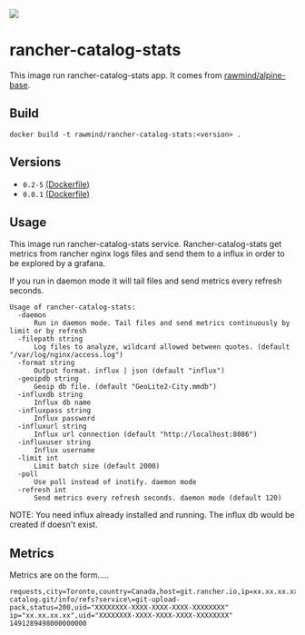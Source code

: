 [![](https://images.microbadger.com/badges/image/rawmind/rancher-catalog-stats.svg)](https://microbadger.com/images/rawmind/rancher-catalog-stats "Get your own image badge on microbadger.com")

rancher-catalog-stats
=====================

This image run rancher-catalog-stats app. It comes from [rawmind/alpine-base][alpine-base].

## Build

```
docker build -t rawmind/rancher-catalog-stats:<version> .
```

## Versions

- `0.2-5` [(Dockerfile)](https://github.com/rawmind0/rancher-catalog-stats/blob/0.2-5/Dockerfile)
- `0.0.1` [(Dockerfile)](https://github.com/rawmind0/rancher-catalog-stats/blob/0.0.1/Dockerfile)


## Usage

This image run rancher-catalog-stats service. Rancher-catalog-stats get metrics from rancher nginx logs files and send them to a influx in order to be explored by a grafana. 

If you run in daemon mode it will tail files and send metrics every refresh seconds. 

```
Usage of rancher-catalog-stats:
  -daemon
      Run in daemon mode. Tail files and send metrics continuously by limit or by refresh
  -filepath string
      Log files to analyze, wildcard allowed between quotes. (default "/var/log/nginx/access.log")
  -format string
      Output format. influx | json (default "influx")
  -geoipdb string
      Geoip db file. (default "GeoLite2-City.mmdb")
  -influxdb string
      Influx db name
  -influxpass string
      Influx password
  -influxurl string
      Influx url connection (default "http://localhost:8086")
  -influxuser string
      Influx username
  -limit int
      Limit batch size (default 2000)
  -poll
      Use poll instead of inotify. daemon mode
  -refresh int
      Send metrics every refresh seconds. daemon mode (default 120)
```

NOTE: You need influx already installed and running. The influx db would be created if doesn't exist.

## Metrics

Metrics are on the form.....

```
requests,city=Toronto,country=Canada,host=git.rancher.io,ip=xx.xx.xx.xx,method=GET,path=/rancher-catalog.git/info/refs?service\=git-upload-pack,status=200,uid="XXXXXXXX-XXXX-XXXX-XXXX-XXXXXXXX" ip="xx.xx.xx.xx",uid="XXXXXXXX-XXXX-XXXX-XXXX-XXXXXXXX" 1491289498000000000
```

[alpine-base]: https://github.com/rawmind0/alpine-base



